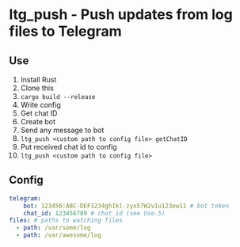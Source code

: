 # ltg_push - Push updates from log files to Telegram

## Use
1. Install Rust
2. Clone this
3. `cargo build --release`
4. Write config
5. Get chat ID
  1. Create bot
  2. Send any message to bot
  3. `ltg_push <custom path to config file> getChatID`
  4. Put received chat id to config
6. `ltg_push <custom path to config file>`

## Config
```yaml
telegram:
    bot: 123456:ABC-DEF1234ghIkl-zyx57W2v1u123ew11 # bot token
    chat_id: 123456789 # chat id (see Use.5)
files: # paths to watching files
  - path: /var/some/log
  - path: /var/awesome/log
```
